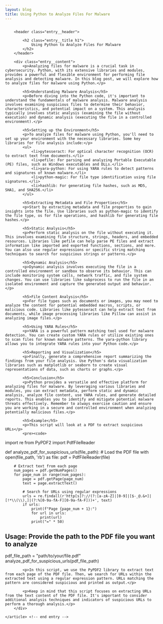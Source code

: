```yaml
---
layout: blog
title: Using Python to Analyze Files For Malware
---
```



<div id="main" class="s-content__main large-8 column">
    <article class="entry">

        <header class="entry__header">

            <h2 class="entry__title h1">
                Using Python to Analyze Files For Malware
            </h2>        
        </header>
        
        <div class="entry__content">
            <p>Analyzing files for malware is a crucial task in cybersecurity. Python, with its extensive libraries and modules, provides a powerful and flexible environment for performing file analysis and detecting malware. In this blog post, we will explore how to analyze files for malware using Python.</p>

            <h5>Understanding Malware Analysis</h5>
            <p>Before diving into the Python code, it's important to understand the fundamentals of malware analysis. Malware analysis involves examining suspicious files to determine their behavior, characteristics, and potential impact on a system. This analysis typically involves static analysis (examining the file without execution) and dynamic analysis (executing the file in a controlled environment).</p>

            <h5>Setting up the Environment</h5>
            <p>To analyze files for malware using Python, you'll need to set up your environment with the necessary libraries. Some key libraries for file analysis include:</p>
            <ul>
                <li>pytesseract: For optical character recognition (OCR) to extract text from documents.</li>
                <li>pefile: For parsing and analyzing Portable Executable (PE) files, such as Windows executables and DLLs.</li>
                <li>yara-python: For using YARA rules to detect patterns and signatures of known malware.</li>
                <li>python-magic: For file type identification using file signatures.</li>
                <li>hashlib: For generating file hashes, such as MD5, SHA1, and SHA256.</li>
            </ul>

            <h5>Extracting Metadata and File Properties</h5>
            <p>Start by extracting metadata and file properties to gain insights into the file. Use libraries such as python-magic to identify the file type, os for file operations, and hashlib for generating file hashes.</p>

            <h5>Static Analysis</h5>
            <p>Perform static analysis on the file without executing it. This involves examining file structure, strings, headers, and embedded resources. Libraries like pefile can help parse PE files and extract information like imported and exported functions, sections, and more. You can also use regular expressions or specific string matching techniques to search for suspicious strings or patterns.</p>

            <h5>Dynamic Analysis</h5>
            <p>Dynamic analysis involves executing the file in a controlled environment or sandbox to observe its behavior. This can include monitoring system calls, network traffic, and file system changes. You can use libraries like subprocess to run the file in an isolated environment and capture the generated output and behavior.</p>

            <h5>File Content Analysis</h5>
            <p>For file types such as documents or images, you may need to analyze the content for potential embedded macros, scripts, or malicious code. Libraries like pytesseract can help extract text from documents, while image processing libraries like Pillow can assist in analyzing image files.</p>

            <h5>Using YARA Rules</h5>
            <p>YARA is a powerful pattern matching tool used for malware detection. You can create custom YARA rules or utilize existing ones to scan files for known malware patterns. The yara-python library allows you to integrate YARA rules into your Python code.</p>

            <h5>Reporting and Visualization</h5>
            <p>Finally, generate a comprehensive report summarizing the findings from your file analysis. Use Python's data visualization libraries such as matplotlib or seaborn to create visual representations of data, such as charts or graphs.</p>

            <h5>Conclusion</h5>
            <p>Python provides a versatile and effective platform for analyzing files for malware. By leveraging various libraries and modules, you can extract metadata, perform static and dynamic analysis, analyze file content, use YARA rules, and generate detailed reports. This enables you to identify and mitigate potential malware threats effectively. Remember to always exercise caution and ensure you are working in a secure and controlled environment when analyzing potentially malicious files.</p>

            <h5>Example</h5>
            <p>This script will look at a PDF to extract suspicious URLs</p>
            <pre><code>
import re
from PyPDF2 import PdfFileReader

def analyze_pdf_for_suspicious_urls(file_path):
    # Load the PDF file
    with open(file_path, 'rb') as file:
        pdf = PdfFileReader(file)

        # Extract text from each page
        num_pages = pdf.getNumPages()
        for page_num in range(num_pages):
            page = pdf.getPage(page_num)
            text = page.extractText()

            # Search for URLs using regular expressions
            urls = re.findall(r'http[s]?://(?:[a-zA-Z]|[0-9]|[$-_@.&+]|[!*\\(\\),]|(?:%[0-9a-fA-F][0-9a-fA-F]))+', text)
            if urls:
                print(f"Page {page_num + 1}:")
                for url in urls:
                    print(url)
                print("=" * 50)

# Usage: Provide the path to the PDF file you want to analyze
pdf_file_path = "path/to/your/file.pdf"
analyze_pdf_for_suspicious_urls(pdf_file_path)
            </code></pre>

            <p>In this script, we use the PyPDF2 library to extract text from each page of the PDF file. Then, we search for URLs within the extracted text using a regular expression pattern. URLs matching the pattern are considered suspicious and printed as output.</p>

            <p>Keep in mind that this script focuses on extracting URLs from the text content of the PDF file. It's important to consider additional analysis techniques and indicators of suspicious URLs to perform a thorough analysis.</p>
        </div> 

    </article> <!-- end entry -->

</div> <!-- end main -->   
